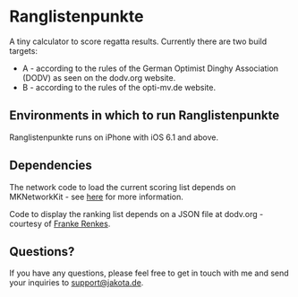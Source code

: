 Ranglistenpunkte
================

A tiny calculator to score regatta results. Currently there are two build targets:

* A - according to the rules of the German Optimist Dinghy Association (DODV) as seen on the dodv.org website.
* B - according to the rules of the opti-mv.de website.


Environments in which to run Ranglistenpunkte
--------------------------------------

Ranglistenpunkte runs on iPhone with iOS 6.1 and above.


Dependencies
--------------------------------------

The network code to load the current scoring list depends on MKNetworkKit - see [here](http://blog.mugunthkumar.com/products/ios-framework-introducing-mknetworkkit/) for more information.

Code to display the ranking list depends on a JSON file at dodv.org - courtesy of [Franke Renkes](mailto:frank@renkes.de).

Questions?
----------

If you have any questions, please feel free to get in touch with me and send your inquiries to support@jakota.de.
